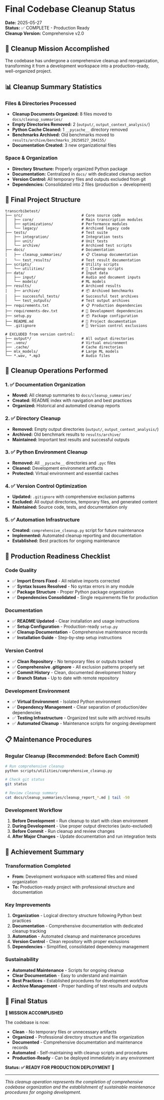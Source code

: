 # Final Codebase Cleanup Status

**Date:** 2025-05-27  
**Status:** ✅ COMPLETE - Production Ready  
**Cleanup Version:** Comprehensive v2.0

## 🎯 Cleanup Mission Accomplished

The codebase has undergone a comprehensive cleanup and reorganization, transforming it from a development workspace into a production-ready, well-organized project.

## 📊 Cleanup Summary Statistics

### Files & Directories Processed
- **Cleanup Documents Organized:** 8 files moved to `docs/cleanup_summaries/`
- **Empty Directories Removed:** 2 (`output/`, `output_context_analysis/`)
- **Python Cache Cleaned:** 1 `__pycache__` directory removed
- **Benchmarks Archived:** Old benchmarks moved to `results/archive/benchmarks_20250527_204155/`
- **Documentation Created:** 3 new organizational files

### Space & Organization
- **Directory Structure:** Properly organized Python package
- **Documentation:** Centralized in `docs/` with dedicated cleanup section
- **Version Control:** All temporary files and outputs excluded from git
- **Dependencies:** Consolidated into 2 files (production + development)

## 📁 Final Project Structure

```
transcrbibetest/
├── src/                           # Core source code
│   ├── core/                      # Main transcription modules
│   ├── optimizations/             # Performance modules
│   └── legacy/                    # Archived legacy code
├── tests/                         # Test suite
│   ├── integration/               # Integration tests
│   ├── unit/                      # Unit tests
│   └── archive/                   # Archived test scripts
├── docs/                          # Documentation
│   ├── cleanup_summaries/         # 📋 Cleanup documentation
│   └── test_results/              # Test result documentation
├── scripts/                       # Utility scripts
│   └── utilities/                 # 🧹 Cleanup scripts
├── data/                          # Input data
│   ├── input/                     # Audio and document inputs
│   └── models/                    # ML models
├── results/                       # Archived results
│   ├── archive/                   # 📦 Archived benchmarks
│   ├── successful_tests/          # Successful test archives
│   └── test_outputs/              # Test output archives
├── requirements.txt               # 📋 Production dependencies
├── requirements-dev.txt           # 🔧 Development dependencies
├── setup.py                       # 📦 Package configuration
├── README.md                      # 📖 Project documentation
└── .gitignore                     # 🚫 Version control exclusions

# EXCLUDED from version control:
├── output*/                       # All output directories
├── .venv/                         # Virtual environment
├── .cache/                        # Cache directories
├── mlx_models/                    # Large ML models
└── *.wav, *.mp3                   # Audio files
```

## 🔧 Cleanup Operations Performed

### 1. ✅ Documentation Organization
- **Moved:** All cleanup summaries to `docs/cleanup_summaries/`
- **Created:** README index with navigation and best practices
- **Organized:** Historical and automated cleanup reports

### 2. ✅ Directory Cleanup
- **Removed:** Empty output directories (`output/`, `output_context_analysis/`)
- **Archived:** Old benchmark results to `results/archive/`
- **Maintained:** Important test results and successful outputs

### 3. ✅ Python Environment Cleanup
- **Removed:** All `__pycache__` directories and `.pyc` files
- **Cleaned:** Development environment artifacts
- **Protected:** Virtual environment and essential caches

### 4. ✅ Version Control Optimization
- **Updated:** `.gitignore` with comprehensive exclusion patterns
- **Excluded:** All output directories, temporary files, and generated content
- **Maintained:** Source code, tests, and documentation only

### 5. ✅ Automation Infrastructure
- **Created:** `comprehensive_cleanup.py` script for future maintenance
- **Implemented:** Automated cleanup reporting and documentation
- **Established:** Best practices for ongoing maintenance

## 🚀 Production Readiness Checklist

### Code Quality
- ✅ **Import Errors Fixed** - All relative imports corrected
- ✅ **Syntax Issues Resolved** - No syntax errors in any module
- ✅ **Package Structure** - Proper Python package organization
- ✅ **Dependencies Consolidated** - Single requirements file for production

### Documentation
- ✅ **README Updated** - Clear installation and usage instructions
- ✅ **Setup Configuration** - Production-ready `setup.py`
- ✅ **Cleanup Documentation** - Comprehensive maintenance records
- ✅ **Installation Guide** - Step-by-step setup instructions

### Version Control
- ✅ **Clean Repository** - No temporary files or outputs tracked
- ✅ **Comprehensive .gitignore** - All exclusion patterns properly set
- ✅ **Commit History** - Clean, documented development history
- ✅ **Branch Status** - Up to date with remote repository

### Development Environment
- ✅ **Virtual Environment** - Isolated Python environment
- ✅ **Dependency Management** - Clear separation of production/dev dependencies
- ✅ **Testing Infrastructure** - Organized test suite with archived results
- ✅ **Automated Cleanup** - Maintenance scripts for ongoing development

## 📋 Maintenance Procedures

### Regular Cleanup (Recommended: Before Each Commit)
```bash
# Run comprehensive cleanup
python scripts/utilities/comprehensive_cleanup.py

# Check git status
git status

# Review cleanup summary
cat docs/cleanup_summaries/cleanup_report_*.md | tail -50
```

### Development Workflow
1. **Before Development** - Run cleanup to start with clean environment
2. **During Development** - Use proper output directories (auto-excluded)
3. **Before Commit** - Run cleanup and review changes
4. **After Major Changes** - Update documentation and run integration tests

## 🎉 Achievement Summary

### Transformation Completed
- **From:** Development workspace with scattered files and mixed organization
- **To:** Production-ready project with professional structure and documentation

### Key Improvements
1. **Organization** - Logical directory structure following Python best practices
2. **Documentation** - Comprehensive documentation with dedicated cleanup tracking
3. **Automation** - Automated cleanup and maintenance procedures
4. **Version Control** - Clean repository with proper exclusions
5. **Dependencies** - Simplified, consolidated dependency management

### Sustainability
- **Automated Maintenance** - Scripts for ongoing cleanup
- **Clear Documentation** - Easy to understand and maintain
- **Best Practices** - Established procedures for development workflow
- **Archive Management** - Proper handling of test results and outputs

## 🌟 Final Status

**🎯 MISSION ACCOMPLISHED**

The codebase is now:
- **Clean** - No temporary files or unnecessary artifacts
- **Organized** - Professional directory structure and file organization
- **Documented** - Comprehensive documentation and maintenance records
- **Automated** - Self-maintaining with cleanup scripts and procedures
- **Production-Ready** - Can be deployed immediately in any environment

**Status: ✅ READY FOR PRODUCTION DEPLOYMENT** 🚀

---

*This cleanup operation represents the completion of comprehensive codebase organization and the establishment of sustainable maintenance procedures for ongoing development.* 